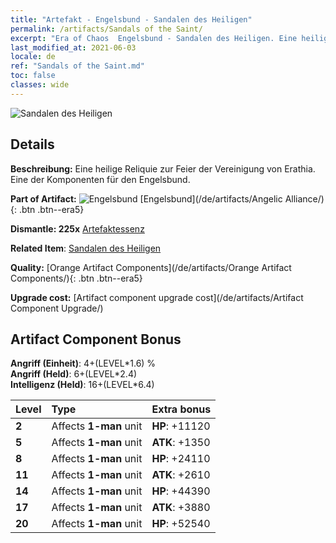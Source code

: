 ```yaml
---
title: "Artefakt - Engelsbund - Sandalen des Heiligen"
permalink: /artifacts/Sandals of the Saint/
excerpt: "Era of Chaos  Engelsbund - Sandalen des Heiligen. Eine heilige Reliquie zur Feier der Vereinigung von Erathia. Eine der Komponenten für den Engelsbund."
last_modified_at: 2021-06-03
locale: de
ref: "Sandals of the Saint.md"
toc: false
classes: wide
---
```


 ![Sandalen des Heiligen](/images/t/artifact_40415.png)



## Details

 **Beschreibung:** Eine heilige Reliquie zur Feier der Vereinigung von Erathia. Eine der Komponenten für den Engelsbund.

 **Part of Artifact:** ![Engelsbund](/images/t/icon_artifact_41.png) [Engelsbund](/de/artifacts/Angelic Alliance/){: .btn .btn--era5}

 **Dismantle: 225x** [Artefaktessenz](/ItemsDE/con_905/)

 **Related Item**: [Sandalen des Heiligen](/ItemsDE/art_154/)

 **Quality:** [Orange Artifact Components](/de/artifacts/Orange Artifact Components/){: .btn .btn--era5}

 **Upgrade cost:** [Artifact component upgrade cost](/de/artifacts/Artifact Component Upgrade/)

## Artifact Component Bonus

  **Angriff (Einheit)**: 4+(LEVEL\*1.6) %<br/>**Angriff (Held)**: 6+(LEVEL\*2.4)<br/>**Intelligenz (Held)**: 16+(LEVEL\*6.4)

  |  Level  | Type |    Extra bonus  | 
  |:--------|:-----|:----------------| 
  | **2** | Affects **1-man** unit | **HP**: +11120 | 
  | **5** | Affects **1-man** unit | **ATK**: +1350 | 
  | **8** | Affects **1-man** unit | **HP**: +24110 | 
  | **11** | Affects **1-man** unit | **ATK**: +2610 | 
  | **14** | Affects **1-man** unit | **HP**: +44390 | 
  | **17** | Affects **1-man** unit | **ATK**: +3880 | 
  | **20** | Affects **1-man** unit | **HP**: +52540 | 
